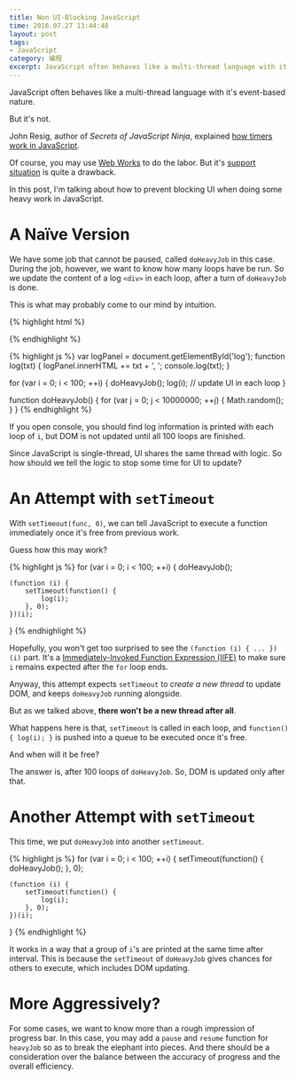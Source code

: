 ```yaml
---
title: Non UI-Blocking JavaScript
time: 2016.07.27 13:44:48
layout: post
tags:
- JavaScript
category: 编程
excerpt: JavaScript often behaves like a multi-thread language with it's event-based nature. But it's not. In this post, I'm talking about how to prevent blocking UI when doing some heavy work in JavaScript.
---
```


JavaScript often behaves like a multi-thread language with it's event-based nature.

But it's not.

John Resig, author of *Secrets of JavaScript Ninja*, explained [how timers work in JavaScript](http://ejohn.org/blog/how-javascript-timers-work/).

Of course, you may use [Web Works](https://developer.mozilla.org/en-US/docs/Web/API/Web_Workers_API/Using_web_workers) to do the labor. But it's [support situation](http://caniuse.com/#search=worker) is quite a drawback.

In this post, I'm talking about how to prevent blocking UI when doing some heavy work in JavaScript.

# A Naïve Version

We have some job that cannot be paused, called `doHeavyJob` in this case. During the job, however, we want to know how many loops have be run. So we update the content of a log `<div>` in each loop, after a turn of `doHeavyJob` is done.

This is what may probably come to our mind by intuition.

{% highlight html %}
<div id="log"></div>
{% endhighlight %}

{% highlight js %}
var logPanel = document.getElementById('log');
function log(txt) {
  logPanel.innerHTML += txt + ', ';
  console.log(txt);
}

for (var i = 0; i < 100; ++i) {
    doHeavyJob();
    log(i); // update UI in each loop
}

function doHeavyJob() {
  for (var j = 0; j < 10000000; ++j) {
    Math.random();
  }
}
{% endhighlight %}

If you open console, you should find log information is printed with each loop of `i`, but DOM is not updated until all 100 loops are finished.

Since JavaScript is single-thread, UI shares the same thread with logic. So how should we tell the logic to stop some time for UI to update?

# An Attempt with `setTimeout`

With `setTimeout(func, 0)`, we can tell JavaScript to execute a function immediately once it's free from previous work.

Guess how this may work?

{% highlight js %}
for (var i = 0; i < 100; ++i) {
    doHeavyJob();

    (function (i) {
        setTimeout(function() {
            log(i);
        }, 0);
    })(i);
}
{% endhighlight %}

Hopefully, you won't get too surprised to see the `(function (i) { ... })(i)` part. It's a [Immediately-Invoked Function Expression (IIFE)](http://benalman.com/news/2010/11/immediately-invoked-function-expression/) to make sure `i` remains expected after the `for` loop ends.

Anyway, this attempt expects `setTimeout` to *create a new thread* to update DOM, and keeps `doHeavyJob` running alongside.

But as we talked above, **there won't be a new thread after all**.

What happens here is that, `setTimeout` is called in each loop, and `function() { log(i); }` is pushed into a queue to be executed once it's free.

And when will it be free?

The answer is, after 100 loops of `doHeavyJob`. So, DOM is updated only after that.

# Another Attempt with `setTimeout`

This time, we put `doHeavyJob` into another `setTimeout`.

{% highlight js %}
for (var i = 0; i < 100; ++i) {
    setTimeout(function() {
        doHeavyJob();
    }, 0);
  
    (function (i) {
        setTimeout(function() {
            log(i);
        }, 0);
    })(i);
}
{% endhighlight %}

It works in a way that a group of `i`'s are printed at the same time after interval. This is because the `setTimeout` of `doHeavyJob` gives chances for others to execute, which includes DOM updating.

# More Aggressively?

For some cases, we want to know more than a rough impression of progress bar. In this case, you may add a `pause` and `resume` function for `heavyJob` so as to break the elephant into pieces. And there should be a consideration over the balance between the accuracy of progress and the overall efficiency.
